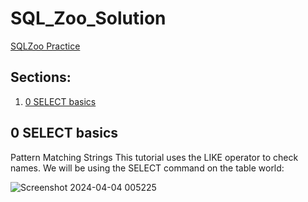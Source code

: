 # SQL_Zoo_Solution
[SQLZoo Practice](https://www.sqlzoo.net/wiki/SQL_Tutorial)

## Sections:
1. [0 SELECT basics](#0-select-basics)

## 0 SELECT basics

Pattern Matching Strings
This tutorial uses the LIKE operator to check names. We will be using the SELECT command on the table world:

![Screenshot 2024-04-04 005225](https://github.com/pyvivek/SQL_Zoo_Solution/assets/93245482/eca82588-a8fb-4373-aa26-79a79a63034e)

